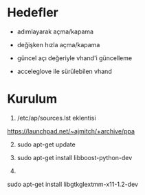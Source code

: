 # Hedefler

- adımlayarak açma/kapama

- değişken hızla açma/kapama

- güncel açı değeriyle vhand'i güncelleme

- acceleglove ile sürülebilen vhand

# Kurulum

1. /etc/ap/sources.lst eklentisi

https://launchpad.net/~ajmitch/+archive/ppa

2. sudo apt-get update

3. sudo apt-get install libboost-python-dev

4.
sudo apt-get install libgtkglextmm-x11-1.2-dev

